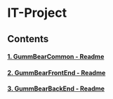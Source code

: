 # IT-Project

## Contents
#### [1. GummBearCommon   - Readme](https://github.com/johaido/GummyBears/blob/main/GummyBearCommon)
#### [2. GummBearFrontEnd - Readme](https://github.com/johaido/GummyBears/tree/main/GummyBearWebParent/GummyBearFrontEnd)
#### [3. GummBearBackEnd  - Readme](https://github.com/johaido/GummyBears/tree/main/GummyBearWebParent/GummyBearBackEnd)

